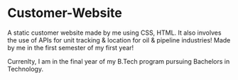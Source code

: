 # Customer-Website
A static customer website made by me using CSS, HTML. It also involves the use of APIs for unit tracking 
& location for oil & pipeline industries! Made by me in the first semester of my first year!

Currenlty, I am in the final year of my B.Tech program pursuing Bachelors in Technology.


